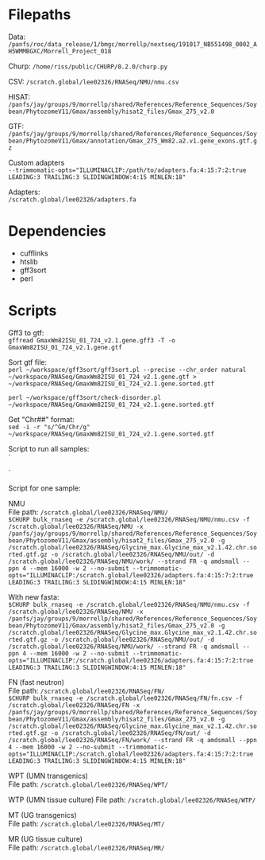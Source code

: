 # Filepaths


Data: `/panfs/roc/data_release/1/bmgc/morrellp/nextseq/191017_NB551498_0002_AH5WMMBGXC/Morrell_Project_018  ` 

Churp: `/home/riss/public/CHURP/0.2.0/churp.py`    

CSV: `/scratch.global/lee02326/RNASeq/NMU/nmu.csv`       
     
HISAT: `/panfs/jay/groups/9/morrellp/shared/References/Reference_Sequences/Soybean/PhytozomeV11/Gmax/assembly/hisat2_files/Gmax_275_v2.0`      
    
GTF: `/panfs/jay/groups/9/morrellp/shared/References/Reference_Sequences/Soybean/PhytozomeV11/Gmax/annotation/Gmax_275_Wm82.a2.v1.gene_exons.gtf.gz`

        
Custom adapters                
`--trimmomatic-opts="ILLUMINACLIP:/path/to/adapters.fa:4:15:7:2:true LEADING:3 TRAILING:3 SLIDINGWINDOW:4:15 MINLEN:18"`

Adapters:     
`
/scratch.global/lee02326/adapters.fa
`
          
# Dependencies    
- cufflinks       
- htslib    
- gff3sort       
- perl     
         
          
# Scripts             
          
Gff3 to gtf:         
`
gffread GmaxWm82ISU_01_724_v2.1.gene.gff3 -T -o GmaxWm82ISU_01_724_v2.1.gene.gtf
`     
  
Sort gtf file:         
`
perl ~/workspace/gff3sort/gff3sort.pl --precise --chr_order natural ~/workspace/RNASeq/GmaxWm82ISU_01_724_v2.1.gene.gtf > ~/workspace/RNASeq/GmaxWm82ISU_01_724_v2.1.gene.sorted.gtf
`             
           
`
perl ~/workspace/gff3sort/check-disorder.pl ~/workspace/RNASeq/GmaxWm82ISU_01_724_v2.1.gene.sorted.gtf
`
                    
Get "Chr##" format:   
`
sed -i -r "s/^Gm/Chr/g" ~/workspace/RNASeq/GmaxWm82ISU_01_724_v2.1.gene.sorted.gtf  
`      
           
Script to run all samples:         
`

`

Script for one sample:  

NMU     
File path: `/scratch.global/lee02326/RNASeq/NMU/`     
`
$CHURP bulk_rnaseq -e /scratch.global/lee02326/RNASeq/NMU/nmu.csv -f /scratch.global/lee02326/RNASeq/NMU -x /panfs/jay/groups/9/morrellp/shared/References/Reference_Sequences/Soybean/PhytozomeV11/Gmax/assembly/hisat2_files/Gmax_275_v2.0 -g /scratch.global/lee02326/RNASeq/Glycine_max.Glycine_max_v2.1.42.chr.sorted.gtf.gz -o /scratch.global/lee02326/RNASeq/NMU/out/ -d /scratch.global/lee02326/RNASeq/NMU/work/ --strand FR -q amdsmall --ppn 4 --mem 16000 -w 2 --no-submit --trimmomatic-opts="ILLUMINACLIP:/scratch.global/lee02326/adapters.fa:4:15:7:2:true LEADING:3 TRAILING:3 SLIDINGWINDOW:4:15 MINLEN:18" 
`
                     
With new fasta:            
`$CHURP bulk_rnaseq -e /scratch.global/lee02326/RNASeq/NMU/nmu.csv -f /scratch.global/lee02326/RNASeq/NMU -x /panfs/jay/groups/9/morrellp/shared/References/Reference_Sequences/Soybean/PhytozomeV11/Gmax/assembly/hisat2_files/Gmax_275_v2.0 -g /scratch.global/lee02326/RNASeq/Glycine_max.Glycine_max_v2.1.42.chr.sorted.gtf.gz -o /scratch.global/lee02326/RNASeq/NMU/out/ -d /scratch.global/lee02326/RNASeq/NMU/work/ --strand FR -q amdsmall --ppn 4 --mem 16000 -w 2 --no-submit --trimmomatic-opts="ILLUMINACLIP:/scratch.global/lee02326/adapters.fa:4:15:7:2:true LEADING:3 TRAILING:3 SLIDINGWINDOW:4:15 MINLEN:18" 
`


FN (fast neutron)           
File path: `/scratch.global/lee02326/RNASeq/FN/`              
`
$CHURP bulk_rnaseq -e /scratch.global/lee02326/RNASeq/FN/fn.csv -f /scratch.global/lee02326/RNASeq/FN -x /panfs/jay/groups/9/morrellp/shared/References/Reference_Sequences/Soybean/PhytozomeV11/Gmax/assembly/hisat2_files/Gmax_275_v2.0 -g /scratch.global/lee02326/RNASeq/Glycine_max.Glycine_max_v2.1.42.chr.sorted.gtf.gz -o /scratch.global/lee02326/RNASeq/FN/out/ -d /scratch.global/lee02326/RNASeq/FN/work/ --strand FR -q amdsmall --ppn 4 --mem 16000 -w 2 --no-submit --trimmomatic-opts="ILLUMINACLIP:/scratch.global/lee02326/adapters.fa:4:15:7:2:true LEADING:3 TRAILING:3 SLIDINGWINDOW:4:15 MINLEN:18"
`

WPT (UMN transgenics)         
File path: `/scratch.global/lee02326/RNASeq/WPT/`                  


WTP (UMN tissue culture) 
File path: `/scratch.global/lee02326/RNASeq/WTP/`        


MT (UG transgenics)     
File path: `/scratch.global/lee02326/RNASeq/MT/`   


MR (UG tissue culture)      
File path: `/scratch.global/lee02326/RNASeq/MR/`    

